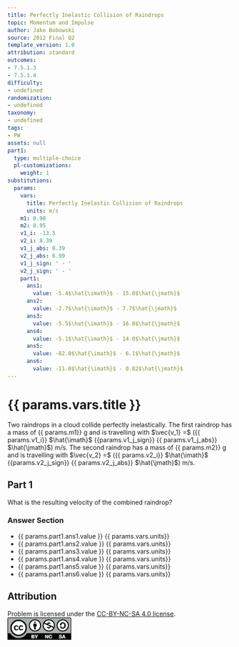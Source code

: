 ```yaml
---
title: Perfectly Inelastic Collision of Raindrops
topic: Momentum and Impulse
author: Jake Bobowski
source: 2012 Final Q2
template_version: 1.0
attribution: standard
outcomes:
- 7.5.1.3
- 7.5.1.4
difficulty:
- undefined
randomization:
- undefined
taxonomy:
- undefined
tags:
- PW
assets: null
part1:
  type: multiple-choice
  pl-customizations:
    weight: 1
substitutions:
  params:
    vars:
      title: Perfectly Inelastic Collision of Raindrops
      units: m/s
    m1: 0.98
    m2: 0.95
    v1_i: -13.5
    v2_i: 8.39
    v1_j_abs: 8.39
    v2_j_abs: 6.99
    v1_j_sign: ' - '
    v2_j_sign: ' - '
    part1:
      ans1:
        value: -5.4$\hat{\imath}$ - 15.0$\hat{\jmath}$
      ans2:
        value: -2.7$\hat{\imath}$ - 7.7$\hat{\jmath}$
      ans3:
        value: -5.5$\hat{\imath}$ - 16.0$\hat{\jmath}$
      ans4:
        value: -5.1$\hat{\imath}$ - 14.0$\hat{\jmath}$
      ans5:
        value: -82.0$\hat{\imath}$ - 6.1$\hat{\jmath}$
      ans6:
        value: -11.0$\hat{\imath}$ - 0.82$\hat{\jmath}$
---
```

# {{ params.vars.title }}
Two raindrops in a cloud collide perfectly inelastically. The first raindrop has a mass of {{ params.m1}} g and is travelling with $\vec{v_1} =$ ({{ params.v1_i}} $\hat{\imath}$ {{params.v1_j_sign}} {{ params.v1_j_abs}} $\hat{\jmath}$) m/s.
The second raindrop has a mass of {{ params.m2}} g and is travelling with $\vec{v_2} =$ ({{ params.v2_i}} $\hat{\imath}$ {{params.v2_j_sign}} {{ params.v2_j_abs}} $\hat{\jmath}$) m/s.
## Part 1

What is the resulting velocity of the combined raindrop?

### Answer Section

- {{ params.part1.ans1.value }} {{ params.vars.units}}
- {{ params.part1.ans2.value }} {{ params.vars.units}}
- {{ params.part1.ans3.value }} {{ params.vars.units}}
- {{ params.part1.ans4.value }} {{ params.vars.units}}
- {{ params.part1.ans5.value }} {{ params.vars.units}}
- {{ params.part1.ans6.value }} {{ params.vars.units}}

## Attribution

Problem is licensed under the [CC-BY-NC-SA 4.0 license](https://creativecommons.org/licenses/by-nc-sa/4.0/).<br> ![The Creative Commons 4.0 license requiring attribution-BY, non-commercial-NC, and share-alike-SA license.](https://raw.githubusercontent.com/firasm/bits/master/by-nc-sa.png)